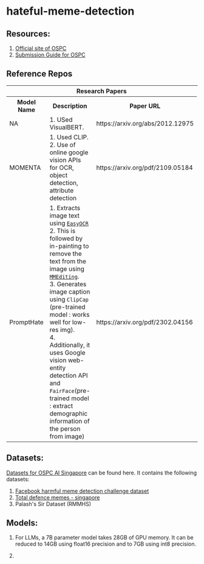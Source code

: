# hateful-meme-detection

## Resources:

1. [Official site of OSPC](https://ospc.aisingapore.org/)
2. [Submission Guide for OSPC](https://github.com/AISG-Technology-Team/AISG-Online-Safety-Challenge-Submission-Guide)

## Reference Repos

<table>
    <tr>
        <th colspan=3>Research Papers</th>
        <th rowspan=2>Github Repo</th>
    </tr>
    <tr>
        <th>Model Name</th>
        <th>Description</th>
        <th>Paper URL</th>
    </tr>
    <tr>
        <td>NA</td>
        <td>
        1. USed VisualBERT.
        </td>
        <td>https://arxiv.org/abs/2012.12975</td>
        <td>https://github.com/rizavelioglu/hateful_memes-hate_detectron/tree/main</td>
    </tr>
    <tr>
        <td>MOMENTA</td>
        <td>
        1. Used CLIP. <br>
        2. Use of online google vision APIs for OCR, object detection, attribute detection
        </td>
        <td>https://arxiv.org/pdf/2109.05184</td>
        <td>https://github.com/LCS2-IIITD/MOMENTA</td>
    </tr>
    <tr>
        <td>PromptHate</td>
        <td>  
        1. Extracts image text using <a href=https://github.com/JaidedAI/EasyOCR><code>EasyOCR</code></a><br>
        2. This is followed by in-painting to remove the text from the image using <a href=https://github.com/open-mmlab/mmediting><code>MMEditing</code></a>.<br>
        3. Generates image caption using <code>ClipCap</code> (pre-trained model : works well for low-res img).<br> 
        4. Additionally, it uses Google vision web-entity detection API and <code>FairFace</code>(pre-trained model : extract demographic information of the person from image)  <br>
        </td>
        <td>https://arxiv.org/pdf/2302.04156</td>
        <td>https://gitlab.com/bottle_shop/safe/prompthate</td>
    </tr>
</table>

## Datasets:
[Datasets for OSPC AI Singapore](https://drive.google.com/drive/folders/1n-60QbFi1XJzyJ7RXuJ7PKflDr6_qJKS?usp=sharing) can be found here. It contains the following datasets:

1. [Facebook harmful meme detection challenge dataset](https://ai.meta.com/blog/hateful-memes-challenge-and-data-set/)
2. [Total defence memes - singapore](https://arxiv.org/pdf/2305.17911.pdf)
3. Palash's Sir Dataset (RMMHS)

## Models:

1. For LLMs, a 7B parameter model takes 28GB of GPU memory. It can be reduced to 14GB using float16 precision and to 7GB using int8 precision.

2. 

